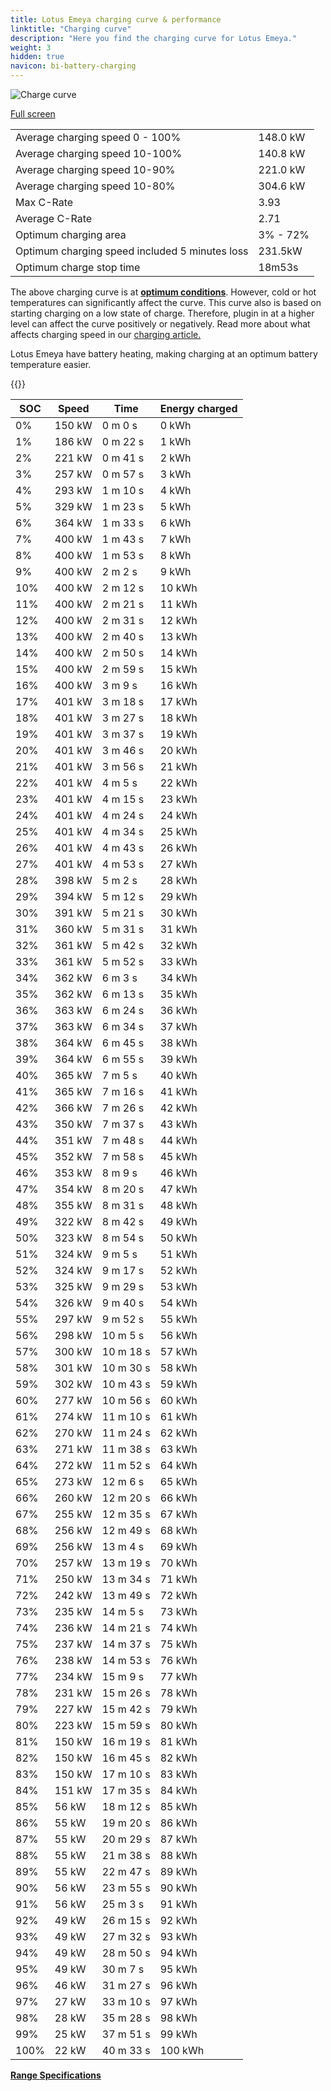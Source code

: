 ```yaml
---
title: Lotus Emeya charging curve & performance
linktitle: "Charging curve"
description: "Here you find the charging curve for Lotus Emeya."
weight: 3
hidden: true
navicon: bi-battery-charging
---
```

<!-- markdownlint-disable MD033 -->
<img src="/images/models/lotus/emeya/emeya/chargingcurve.svg" alt="Charge curve" class="img-fluid">

[Full screen](/images/models/lotus/emeya/emeya/chargingcurve.svg)


<table class="table table-striped border">
<tbody>
<tr>
<td>Average charging speed 0 - 100%</td><td>148.0 kW</td>
</tr>
<tr>
<td>Average charging speed 10-100%</td><td>140.8 kW</td>
</tr>
<tr>
<td>Average charging speed 10-90%</td><td>221.0 kW</td>
</tr>
<tr>
<td>Average charging speed 10-80%</td><td>304.6 kW</td>
</tr>
<tr>
<td>Max C-Rate</td><td>3.93</td>
</tr>
<tr>
<td>Average C-Rate</td><td>2.71</td>
</tr>
<tr>
<td>Optimum charging area</td><td>3% - 72%</td>
</tr>
<tr>
<td>Optimum charging speed included 5 minutes loss</td><td>231.5kW</td>
</tr>
<tr>
<td>Optimum charge stop time</td><td>18m53s</td>
</tr>
</tbody>
</table>


The above charging curve is at **[optimum conditions](../../../../../technology/battery/charging/#temperature)**. However, cold or hot temperatures can significantly affect the curve. This curve also is based on starting charging on a low state of charge. Therefore, plugin in at a higher level can affect the curve positively or negatively. Read more about what affects charging speed in our [charging article.](../../../../../technology/battery/charging/)


Lotus Emeya have battery heating, making charging at an optimum battery temperature easier.


{{<evkxdisplayaddarticle />}}
<table class="table table-striped border">
<thead>
<tr><th>SOC</th><th>Speed</th><th>Time</th><th>Energy charged</th></tr>
</thead>
<tbody>
<tr>
<td>0%</td><td>150 kW</td><td> 0 m 0 s </td><td>0 kWh </td>
</tr>
<tr>
<td>1%</td><td>186 kW</td><td> 0 m 22 s </td><td>1 kWh </td>
</tr>
<tr>
<td>2%</td><td>221 kW</td><td> 0 m 41 s </td><td>2 kWh </td>
</tr>
<tr>
<td>3%</td><td>257 kW</td><td> 0 m 57 s </td><td>3 kWh </td>
</tr>
<tr>
<td>4%</td><td>293 kW</td><td> 1 m 10 s </td><td>4 kWh </td>
</tr>
<tr>
<td>5%</td><td>329 kW</td><td> 1 m 23 s </td><td>5 kWh </td>
</tr>
<tr>
<td>6%</td><td>364 kW</td><td> 1 m 33 s </td><td>6 kWh </td>
</tr>
<tr>
<td>7%</td><td>400 kW</td><td> 1 m 43 s </td><td>7 kWh </td>
</tr>
<tr>
<td>8%</td><td>400 kW</td><td> 1 m 53 s </td><td>8 kWh </td>
</tr>
<tr>
<td>9%</td><td>400 kW</td><td> 2 m 2 s </td><td>9 kWh </td>
</tr>
<tr>
<td>10%</td><td>400 kW</td><td> 2 m 12 s </td><td>10 kWh </td>
</tr>
<tr>
<td>11%</td><td>400 kW</td><td> 2 m 21 s </td><td>11 kWh </td>
</tr>
<tr>
<td>12%</td><td>400 kW</td><td> 2 m 31 s </td><td>12 kWh </td>
</tr>
<tr>
<td>13%</td><td>400 kW</td><td> 2 m 40 s </td><td>13 kWh </td>
</tr>
<tr>
<td>14%</td><td>400 kW</td><td> 2 m 50 s </td><td>14 kWh </td>
</tr>
<tr>
<td>15%</td><td>400 kW</td><td> 2 m 59 s </td><td>15 kWh </td>
</tr>
<tr>
<td>16%</td><td>400 kW</td><td> 3 m 9 s </td><td>16 kWh </td>
</tr>
<tr>
<td>17%</td><td>401 kW</td><td> 3 m 18 s </td><td>17 kWh </td>
</tr>
<tr>
<td>18%</td><td>401 kW</td><td> 3 m 27 s </td><td>18 kWh </td>
</tr>
<tr>
<td>19%</td><td>401 kW</td><td> 3 m 37 s </td><td>19 kWh </td>
</tr>
<tr>
<td>20%</td><td>401 kW</td><td> 3 m 46 s </td><td>20 kWh </td>
</tr>
<tr>
<td>21%</td><td>401 kW</td><td> 3 m 56 s </td><td>21 kWh </td>
</tr>
<tr>
<td>22%</td><td>401 kW</td><td> 4 m 5 s </td><td>22 kWh </td>
</tr>
<tr>
<td>23%</td><td>401 kW</td><td> 4 m 15 s </td><td>23 kWh </td>
</tr>
<tr>
<td>24%</td><td>401 kW</td><td> 4 m 24 s </td><td>24 kWh </td>
</tr>
<tr>
<td>25%</td><td>401 kW</td><td> 4 m 34 s </td><td>25 kWh </td>
</tr>
<tr>
<td>26%</td><td>401 kW</td><td> 4 m 43 s </td><td>26 kWh </td>
</tr>
<tr>
<td>27%</td><td>401 kW</td><td> 4 m 53 s </td><td>27 kWh </td>
</tr>
<tr>
<td>28%</td><td>398 kW</td><td> 5 m 2 s </td><td>28 kWh </td>
</tr>
<tr>
<td>29%</td><td>394 kW</td><td> 5 m 12 s </td><td>29 kWh </td>
</tr>
<tr>
<td>30%</td><td>391 kW</td><td> 5 m 21 s </td><td>30 kWh </td>
</tr>
<tr>
<td>31%</td><td>360 kW</td><td> 5 m 31 s </td><td>31 kWh </td>
</tr>
<tr>
<td>32%</td><td>361 kW</td><td> 5 m 42 s </td><td>32 kWh </td>
</tr>
<tr>
<td>33%</td><td>361 kW</td><td> 5 m 52 s </td><td>33 kWh </td>
</tr>
<tr>
<td>34%</td><td>362 kW</td><td> 6 m 3 s </td><td>34 kWh </td>
</tr>
<tr>
<td>35%</td><td>362 kW</td><td> 6 m 13 s </td><td>35 kWh </td>
</tr>
<tr>
<td>36%</td><td>363 kW</td><td> 6 m 24 s </td><td>36 kWh </td>
</tr>
<tr>
<td>37%</td><td>363 kW</td><td> 6 m 34 s </td><td>37 kWh </td>
</tr>
<tr>
<td>38%</td><td>364 kW</td><td> 6 m 45 s </td><td>38 kWh </td>
</tr>
<tr>
<td>39%</td><td>364 kW</td><td> 6 m 55 s </td><td>39 kWh </td>
</tr>
<tr>
<td>40%</td><td>365 kW</td><td> 7 m 5 s </td><td>40 kWh </td>
</tr>
<tr>
<td>41%</td><td>365 kW</td><td> 7 m 16 s </td><td>41 kWh </td>
</tr>
<tr>
<td>42%</td><td>366 kW</td><td> 7 m 26 s </td><td>42 kWh </td>
</tr>
<tr>
<td>43%</td><td>350 kW</td><td> 7 m 37 s </td><td>43 kWh </td>
</tr>
<tr>
<td>44%</td><td>351 kW</td><td> 7 m 48 s </td><td>44 kWh </td>
</tr>
<tr>
<td>45%</td><td>352 kW</td><td> 7 m 58 s </td><td>45 kWh </td>
</tr>
<tr>
<td>46%</td><td>353 kW</td><td> 8 m 9 s </td><td>46 kWh </td>
</tr>
<tr>
<td>47%</td><td>354 kW</td><td> 8 m 20 s </td><td>47 kWh </td>
</tr>
<tr>
<td>48%</td><td>355 kW</td><td> 8 m 31 s </td><td>48 kWh </td>
</tr>
<tr>
<td>49%</td><td>322 kW</td><td> 8 m 42 s </td><td>49 kWh </td>
</tr>
<tr>
<td>50%</td><td>323 kW</td><td> 8 m 54 s </td><td>50 kWh </td>
</tr>
<tr>
<td>51%</td><td>324 kW</td><td> 9 m 5 s </td><td>51 kWh </td>
</tr>
<tr>
<td>52%</td><td>324 kW</td><td> 9 m 17 s </td><td>52 kWh </td>
</tr>
<tr>
<td>53%</td><td>325 kW</td><td> 9 m 29 s </td><td>53 kWh </td>
</tr>
<tr>
<td>54%</td><td>326 kW</td><td> 9 m 40 s </td><td>54 kWh </td>
</tr>
<tr>
<td>55%</td><td>297 kW</td><td> 9 m 52 s </td><td>55 kWh </td>
</tr>
<tr>
<td>56%</td><td>298 kW</td><td> 10 m 5 s </td><td>56 kWh </td>
</tr>
<tr>
<td>57%</td><td>300 kW</td><td> 10 m 18 s </td><td>57 kWh </td>
</tr>
<tr>
<td>58%</td><td>301 kW</td><td> 10 m 30 s </td><td>58 kWh </td>
</tr>
<tr>
<td>59%</td><td>302 kW</td><td> 10 m 43 s </td><td>59 kWh </td>
</tr>
<tr>
<td>60%</td><td>277 kW</td><td> 10 m 56 s </td><td>60 kWh </td>
</tr>
<tr>
<td>61%</td><td>274 kW</td><td> 11 m 10 s </td><td>61 kWh </td>
</tr>
<tr>
<td>62%</td><td>270 kW</td><td> 11 m 24 s </td><td>62 kWh </td>
</tr>
<tr>
<td>63%</td><td>271 kW</td><td> 11 m 38 s </td><td>63 kWh </td>
</tr>
<tr>
<td>64%</td><td>272 kW</td><td> 11 m 52 s </td><td>64 kWh </td>
</tr>
<tr>
<td>65%</td><td>273 kW</td><td> 12 m 6 s </td><td>65 kWh </td>
</tr>
<tr>
<td>66%</td><td>260 kW</td><td> 12 m 20 s </td><td>66 kWh </td>
</tr>
<tr>
<td>67%</td><td>255 kW</td><td> 12 m 35 s </td><td>67 kWh </td>
</tr>
<tr>
<td>68%</td><td>256 kW</td><td> 12 m 49 s </td><td>68 kWh </td>
</tr>
<tr>
<td>69%</td><td>256 kW</td><td> 13 m 4 s </td><td>69 kWh </td>
</tr>
<tr>
<td>70%</td><td>257 kW</td><td> 13 m 19 s </td><td>70 kWh </td>
</tr>
<tr>
<td>71%</td><td>250 kW</td><td> 13 m 34 s </td><td>71 kWh </td>
</tr>
<tr>
<td>72%</td><td>242 kW</td><td> 13 m 49 s </td><td>72 kWh </td>
</tr>
<tr>
<td>73%</td><td>235 kW</td><td> 14 m 5 s </td><td>73 kWh </td>
</tr>
<tr>
<td>74%</td><td>236 kW</td><td> 14 m 21 s </td><td>74 kWh </td>
</tr>
<tr>
<td>75%</td><td>237 kW</td><td> 14 m 37 s </td><td>75 kWh </td>
</tr>
<tr>
<td>76%</td><td>238 kW</td><td> 14 m 53 s </td><td>76 kWh </td>
</tr>
<tr>
<td>77%</td><td>234 kW</td><td> 15 m 9 s </td><td>77 kWh </td>
</tr>
<tr>
<td>78%</td><td>231 kW</td><td> 15 m 26 s </td><td>78 kWh </td>
</tr>
<tr>
<td>79%</td><td>227 kW</td><td> 15 m 42 s </td><td>79 kWh </td>
</tr>
<tr>
<td>80%</td><td>223 kW</td><td> 15 m 59 s </td><td>80 kWh </td>
</tr>
<tr>
<td>81%</td><td>150 kW</td><td> 16 m 19 s </td><td>81 kWh </td>
</tr>
<tr>
<td>82%</td><td>150 kW</td><td> 16 m 45 s </td><td>82 kWh </td>
</tr>
<tr>
<td>83%</td><td>150 kW</td><td> 17 m 10 s </td><td>83 kWh </td>
</tr>
<tr>
<td>84%</td><td>151 kW</td><td> 17 m 35 s </td><td>84 kWh </td>
</tr>
<tr>
<td>85%</td><td>56 kW</td><td> 18 m 12 s </td><td>85 kWh </td>
</tr>
<tr>
<td>86%</td><td>55 kW</td><td> 19 m 20 s </td><td>86 kWh </td>
</tr>
<tr>
<td>87%</td><td>55 kW</td><td> 20 m 29 s </td><td>87 kWh </td>
</tr>
<tr>
<td>88%</td><td>55 kW</td><td> 21 m 38 s </td><td>88 kWh </td>
</tr>
<tr>
<td>89%</td><td>55 kW</td><td> 22 m 47 s </td><td>89 kWh </td>
</tr>
<tr>
<td>90%</td><td>56 kW</td><td> 23 m 55 s </td><td>90 kWh </td>
</tr>
<tr>
<td>91%</td><td>56 kW</td><td> 25 m 3 s </td><td>91 kWh </td>
</tr>
<tr>
<td>92%</td><td>49 kW</td><td> 26 m 15 s </td><td>92 kWh </td>
</tr>
<tr>
<td>93%</td><td>49 kW</td><td> 27 m 32 s </td><td>93 kWh </td>
</tr>
<tr>
<td>94%</td><td>49 kW</td><td> 28 m 50 s </td><td>94 kWh </td>
</tr>
<tr>
<td>95%</td><td>49 kW</td><td> 30 m 7 s </td><td>95 kWh </td>
</tr>
<tr>
<td>96%</td><td>46 kW</td><td> 31 m 27 s </td><td>96 kWh </td>
</tr>
<tr>
<td>97%</td><td>27 kW</td><td> 33 m 10 s </td><td>97 kWh </td>
</tr>
<tr>
<td>98%</td><td>28 kW</td><td> 35 m 28 s </td><td>98 kWh </td>
</tr>
<tr>
<td>99%</td><td>25 kW</td><td> 37 m 51 s </td><td>99 kWh </td>
</tr>
<tr>
<td>100%</td><td>22 kW</td><td> 40 m 33 s </td><td>100 kWh </td>
</tr>
</tbody>
</table>

<div class="mt-3 mb-3">
<a href="../rangeandconsumption/" class="text-decoration-none text-black">
<strong><i class="bi-arrow-left"></i> Range </strong>
</a>
<a href="../specifications/" class="text-decoration-none text-black float-end">
<strong>Specifications <i class="bi-arrow-right"></i></strong>
</a>
</div>
